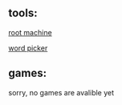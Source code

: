 

## tools:

[root machine](rootmachine/rootmachine.html)

[word picker](http://www.johanneschan.com/wordpicker/wordpicker.html)

## games:
sorry, no games are avalible yet
